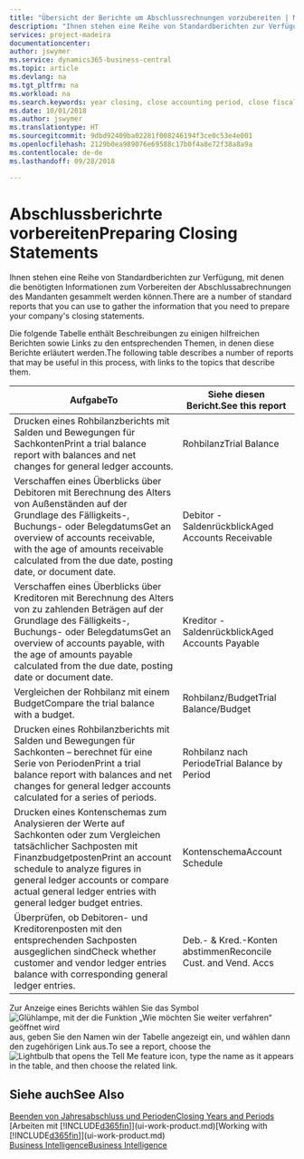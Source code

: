 ```yaml
---
title: "Übersicht der Berichte um Abschlussrechnungen vorzubereiten | Microsoft Ausgleich."
description: "Ihnen stehen eine Reihe von Standardberichten zur Verfügung, mit denen die benötigten Informationen zum Vorbereiten der Abschlussabrechnungen des Mandanten gesammelt werden können."
services: project-madeira
documentationcenter: 
author: jswymer
ms.service: dynamics365-business-central
ms.topic: article
ms.devlang: na
ms.tgt_pltfrm: na
ms.workload: na
ms.search.keywords: year closing, close accounting period, close fiscal year, aging, creditor payments, vendor payments, assets, liabilities, equity, analysis, reporting, financial report, business intelligence, BI, Power Bi, KPI
ms.date: 10/01/2018
ms.author: jswymer
ms.translationtype: HT
ms.sourcegitcommit: 9dbd92409ba02281f008246194f3ce0c53e4e001
ms.openlocfilehash: 2129b0ea989076e69588c17b0f4a8e72f38a8a9a
ms.contentlocale: de-de
ms.lasthandoff: 09/28/2018

---
```

# <a name="preparing-closing-statements"></a><span data-ttu-id="07842-103">Abschlussberichrte vorbereiten</span><span class="sxs-lookup"><span data-stu-id="07842-103">Preparing Closing Statements</span></span>
<span data-ttu-id="07842-104">Ihnen stehen eine Reihe von Standardberichten zur Verfügung, mit denen die benötigten Informationen zum Vorbereiten der Abschlussabrechnungen des Mandanten gesammelt werden können.</span><span class="sxs-lookup"><span data-stu-id="07842-104">There are a number of standard reports that you can use to gather the information that you need to prepare your company's closing statements.</span></span>

<span data-ttu-id="07842-105">Die folgende Tabelle enthält Beschreibungen zu einigen hilfreichen Berichten sowie Links zu den entsprechenden Themen, in denen diese Berichte erläutert werden.</span><span class="sxs-lookup"><span data-stu-id="07842-105">The following table describes a number of reports that may be useful in this process, with links to the topics that describe them.</span></span>

| <span data-ttu-id="07842-106">Aufgabe</span><span class="sxs-lookup"><span data-stu-id="07842-106">To</span></span> | <span data-ttu-id="07842-107">Siehe diesen Bericht.</span><span class="sxs-lookup"><span data-stu-id="07842-107">See this report</span></span> |
| --- | --- |
| <span data-ttu-id="07842-108">Drucken eines Rohbilanzberichts mit Salden und Bewegungen für Sachkonten</span><span class="sxs-lookup"><span data-stu-id="07842-108">Print a trial balance report with balances and net changes for general ledger accounts.</span></span> |<span data-ttu-id="07842-109">Rohbilanz</span><span class="sxs-lookup"><span data-stu-id="07842-109">Trial Balance</span></span> |
| <span data-ttu-id="07842-110">Verschaffen eines Überblicks über Debitoren mit Berechnung des Alters von Außenständen auf der Grundlage des Fälligkeits-, Buchungs- oder Belegdatums</span><span class="sxs-lookup"><span data-stu-id="07842-110">Get an overview of accounts receivable, with the age of amounts receivable calculated from the due date, posting date, or document date.</span></span> |<span data-ttu-id="07842-111">Debitor - Saldenrückblick</span><span class="sxs-lookup"><span data-stu-id="07842-111">Aged Accounts Receivable</span></span> |
| <span data-ttu-id="07842-112">Verschaffen eines Überblicks über Kreditoren mit Berechnung des Alters von zu zahlenden Beträgen auf der Grundlage des Fälligkeits-, Buchungs- oder Belegdatums</span><span class="sxs-lookup"><span data-stu-id="07842-112">Get an overview of accounts payable, with the age of amounts payable calculated from the due date, posting date or document date.</span></span> |<span data-ttu-id="07842-113">Kreditor - Saldenrückblick</span><span class="sxs-lookup"><span data-stu-id="07842-113">Aged Accounts Payable</span></span> |
| <span data-ttu-id="07842-114">Vergleichen der Rohbilanz mit einem Budget</span><span class="sxs-lookup"><span data-stu-id="07842-114">Compare the trial balance with a budget.</span></span> |<span data-ttu-id="07842-115">Rohbilanz/Budget</span><span class="sxs-lookup"><span data-stu-id="07842-115">Trial Balance/Budget</span></span> |
| <span data-ttu-id="07842-116">Drucken eines Rohbilanzberichts mit Salden und Bewegungen für Sachkonten – berechnet für eine Serie von Perioden</span><span class="sxs-lookup"><span data-stu-id="07842-116">Print a trial balance report with balances and net changes for general ledger accounts calculated for a series of periods.</span></span> |<span data-ttu-id="07842-117">Rohbilanz nach Periode</span><span class="sxs-lookup"><span data-stu-id="07842-117">Trial Balance by Period</span></span> |
| <span data-ttu-id="07842-118">Drucken eines Kontenschemas zum Analysieren der Werte auf Sachkonten oder zum Vergleichen tatsächlicher Sachposten mit Finanzbudgetposten</span><span class="sxs-lookup"><span data-stu-id="07842-118">Print an account schedule to analyze figures in general ledger accounts or compare actual general ledger entries with general ledger budget entries.</span></span> |<span data-ttu-id="07842-119">Kontenschema</span><span class="sxs-lookup"><span data-stu-id="07842-119">Account Schedule</span></span> |
| <span data-ttu-id="07842-120">Überprüfen, ob Debitoren- und Kreditorenposten mit den entsprechenden Sachposten ausgeglichen sind</span><span class="sxs-lookup"><span data-stu-id="07842-120">Check whether customer and vendor ledger entries balance with corresponding general ledger entries.</span></span> |<span data-ttu-id="07842-121">Deb.- & Kred.-Konten abstimmen</span><span class="sxs-lookup"><span data-stu-id="07842-121">Reconcile Cust. and Vend. Accs</span></span> |

<span data-ttu-id="07842-122">Zur Anzeige eines Berichts wählen Sie das Symbol ![Glühlampe, mit der die Funktion „Wie möchten Sie weiter verfahren“ geöffnet wird](media/ui-search/search_small.png "Wie möchten Sie weiter verfahren?") aus, geben Sie den Namen win der Tabelle angezeigt ein, und wählen dann den zugehörigen Link aus.</span><span class="sxs-lookup"><span data-stu-id="07842-122">To see a report, choose the ![Lightbulb that opens the Tell Me feature](media/ui-search/search_small.png "Tell me what you want to do") icon, type the name as it appears in the table, and then choose the related link.</span></span>

## <a name="see-also"></a><span data-ttu-id="07842-123">Siehe auch</span><span class="sxs-lookup"><span data-stu-id="07842-123">See Also</span></span>
[<span data-ttu-id="07842-124">Beenden von Jahresabschluss und Perioden</span><span class="sxs-lookup"><span data-stu-id="07842-124">Closing Years and Periods</span></span>](year-close-years-periods.md)  
<span data-ttu-id="07842-125">[Arbeiten mit [!INCLUDE[d365fin](includes/d365fin_md.md)]](ui-work-product.md)</span><span class="sxs-lookup"><span data-stu-id="07842-125">[Working with [!INCLUDE[d365fin](includes/d365fin_md.md)]](ui-work-product.md)</span></span>  
[<span data-ttu-id="07842-126">Business Intelligence</span><span class="sxs-lookup"><span data-stu-id="07842-126">Business Intelligence</span></span>](bi.md)

